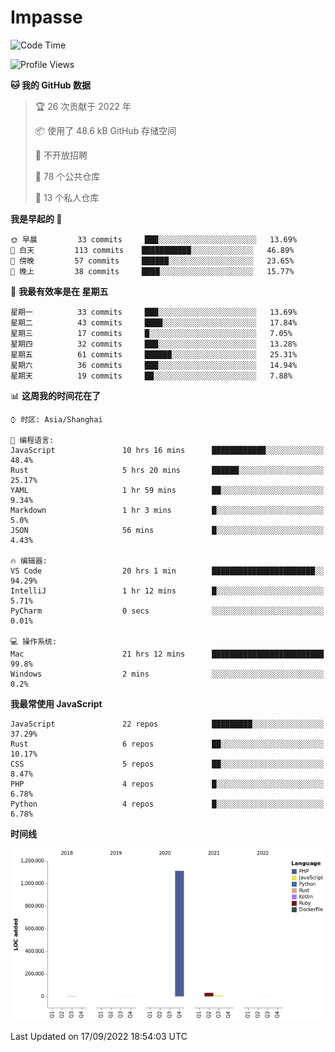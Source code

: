 # Impasse

<!--START_SECTION:waka-->
![Code Time](http://img.shields.io/badge/Code%20Time-1%2C545%20hrs%2019%20mins-blue)

![Profile Views](http://img.shields.io/badge/%E4%B8%AA%E4%BA%BA%E8%B5%84%E6%96%99%E8%A7%82%E7%9C%8B%E6%AC%A1%E6%95%B0-4-blue)

**🐱 我的 GitHub 数据** 

> 🏆 26 次贡献于 2022 年
 > 
> 📦  使用了 48.6 kB GitHub 存储空间 
 > 
> 🚫 不开放招聘
 > 
> 📜 78 个公共仓库 
 > 
> 🔑 13 个私人仓库  
 > 
**我是早起的 🐤** 

```text
🌞 早晨         33 commits     ███░░░░░░░░░░░░░░░░░░░░░░   13.69% 
🌆 白天         113 commits    ███████████░░░░░░░░░░░░░░   46.89% 
🌃 傍晚         57 commits     ██████░░░░░░░░░░░░░░░░░░░   23.65% 
🌙 晚上         38 commits     ████░░░░░░░░░░░░░░░░░░░░░   15.77%

```
📅 **我最有效率是在 星期五** 

```text
星期一          33 commits     ███░░░░░░░░░░░░░░░░░░░░░░   13.69% 
星期二          43 commits     ████░░░░░░░░░░░░░░░░░░░░░   17.84% 
星期三          17 commits     █░░░░░░░░░░░░░░░░░░░░░░░░   7.05% 
星期四          32 commits     ███░░░░░░░░░░░░░░░░░░░░░░   13.28% 
星期五          61 commits     ██████░░░░░░░░░░░░░░░░░░░   25.31% 
星期六          36 commits     ███░░░░░░░░░░░░░░░░░░░░░░   14.94% 
星期天          19 commits     ██░░░░░░░░░░░░░░░░░░░░░░░   7.88%

```


📊 **这周我的时间花在了** 

```text
⌚︎ 时区: Asia/Shanghai

💬 编程语言: 
JavaScript               10 hrs 16 mins      ████████████░░░░░░░░░░░░░   48.4% 
Rust                     5 hrs 20 mins       ██████░░░░░░░░░░░░░░░░░░░   25.17% 
YAML                     1 hr 59 mins        ██░░░░░░░░░░░░░░░░░░░░░░░   9.34% 
Markdown                 1 hr 3 mins         █░░░░░░░░░░░░░░░░░░░░░░░░   5.0% 
JSON                     56 mins             █░░░░░░░░░░░░░░░░░░░░░░░░   4.43%

🔥 编辑器: 
VS Code                  20 hrs 1 min        ███████████████████████░░   94.29% 
IntelliJ                 1 hr 12 mins        █░░░░░░░░░░░░░░░░░░░░░░░░   5.71% 
PyCharm                  0 secs              ░░░░░░░░░░░░░░░░░░░░░░░░░   0.01%

💻 操作系统: 
Mac                      21 hrs 12 mins      █████████████████████████   99.8% 
Windows                  2 mins              ░░░░░░░░░░░░░░░░░░░░░░░░░   0.2%

```

**我最常使用 JavaScript** 

```text
JavaScript               22 repos            █████████░░░░░░░░░░░░░░░░   37.29% 
Rust                     6 repos             ██░░░░░░░░░░░░░░░░░░░░░░░   10.17% 
CSS                      5 repos             ██░░░░░░░░░░░░░░░░░░░░░░░   8.47% 
PHP                      4 repos             █░░░░░░░░░░░░░░░░░░░░░░░░   6.78% 
Python                   4 repos             █░░░░░░░░░░░░░░░░░░░░░░░░   6.78%

```


**时间线**

![Chart not found](https://raw.githubusercontent.com/impasse/impasse/master/charts/bar_graph.png) 


 Last Updated on 17/09/2022 18:54:03 UTC
<!--END_SECTION:waka-->
